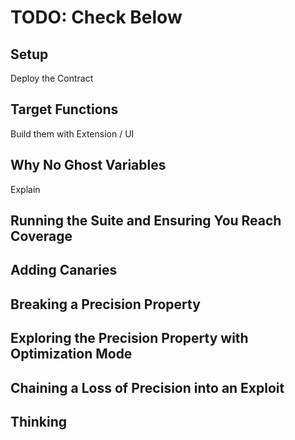 # TODO: Check Below

## Setup

Deploy the Contract

## Target Functions

Build them with Extension / UI

## Why No Ghost Variables

Explain

## Running the Suite and Ensuring You Reach Coverage

## Adding Canaries

## Breaking a Precision Property

## Exploring the Precision Property with Optimization Mode

## Chaining a Loss of Precision into an Exploit

## Thinking